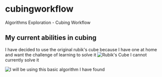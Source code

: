 # cubingworkflow
Algorithms Exploration - Cubing Workflow

## My current abilities in cubing

I have decided to use the original rubik's cube because I have one at home and want the challenge of learning to solve it
![Rubik's Cube](https://6lli539m39y3hpkelqsm3c2fg-wpengine.netdna-ssl.com/wp-content/uploads/2018/07/Rubiks_Cube_shutterstock_271810067-675x380.jpg)
I cannot currently solve it

![I will be using this basic algorithm I have found](https://images.saymedia-content.com/.image/t_share/MTc0MjYyNzAyNzY2NTY1MjQ0/rubik-cube-algorithms.png)
